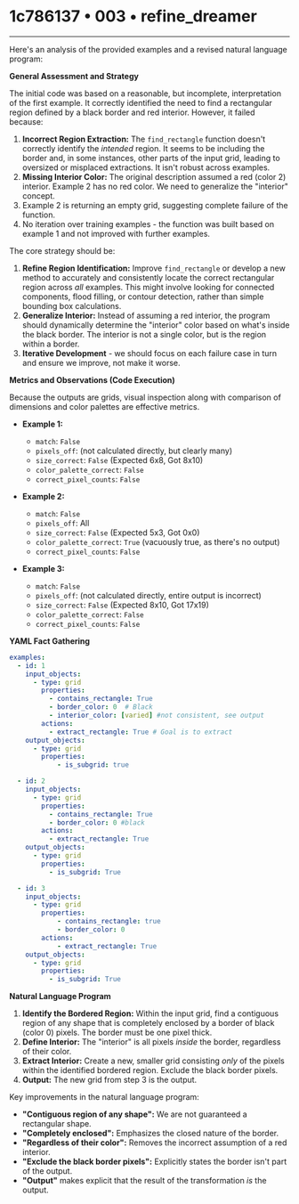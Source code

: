 # 1c786137 • 003 • refine_dreamer

---
Here's an analysis of the provided examples and a revised natural language program:

**General Assessment and Strategy**

The initial code was based on a reasonable, but incomplete, interpretation of the first example. It correctly identified the need to find a rectangular region defined by a black border and red interior. However, it failed because:

1.  **Incorrect Region Extraction:** The `find_rectangle` function doesn't correctly identify the *intended* region. It seems to be including the border and, in some instances, other parts of the input grid, leading to oversized or misplaced extractions. It isn't robust across examples.
2.  **Missing Interior Color:** The original description assumed a red (color 2) interior. Example 2 has no red color. We need to generalize the "interior" concept.
3. Example 2 is returning an empty grid, suggesting complete failure of the function.
4. No iteration over training examples - the function was built based on example 1 and not improved with further examples.

The core strategy should be:

1.  **Refine Region Identification:** Improve `find_rectangle` or develop a new method to accurately and consistently locate the correct rectangular region across *all* examples. This might involve looking for connected components, flood filling, or contour detection, rather than simple bounding box calculations.
2.  **Generalize Interior:** Instead of assuming a red interior, the program should dynamically determine the "interior" color based on what's inside the black border. The interior is not a single color, but is the region within a border.
3. **Iterative Development** - we should focus on each failure case in turn and ensure we improve, not make it worse.

**Metrics and Observations (Code Execution)**

Because the outputs are grids, visual inspection along with comparison of dimensions and color palettes are effective metrics.

*   **Example 1:**
    *   `match`: `False`
    *   `pixels_off`:  (not calculated directly, but clearly many)
    *   `size_correct`: `False` (Expected 6x8, Got 8x10)
    *   `color_palette_correct`: `False`
    *    `correct_pixel_counts`: `False`

*   **Example 2:**
    *   `match`: `False`
    *   `pixels_off`: All
    *   `size_correct`: `False` (Expected 5x3, Got 0x0)
    *   `color_palette_correct`: `True` (vacuously true, as there's no output)
    *   `correct_pixel_counts`: `False`

*   **Example 3:**
    *   `match`: `False`
    *   `pixels_off`: (not calculated directly, entire output is incorrect)
    *   `size_correct`: `False` (Expected 8x10, Got 17x19)
    *   `color_palette_correct`: `False`
    *   `correct_pixel_counts`: `False`

**YAML Fact Gathering**

```yaml
examples:
  - id: 1
    input_objects:
      - type: grid
        properties:
          - contains_rectangle: True
          - border_color: 0  # Black
          - interior_color: [varied] #not consistent, see output
        actions:
          - extract_rectangle: True # Goal is to extract
    output_objects:
      - type: grid
        properties:
            - is_subgrid: true

  - id: 2
    input_objects:
      - type: grid
        properties:
          - contains_rectangle: True
          - border_color: 0 #black
        actions:
          - extract_rectangle: True
    output_objects:
      - type: grid
        properties:
          - is_subgrid: True

  - id: 3
    input_objects:
      - type: grid
        properties:
            - contains_rectangle: true
            - border_color: 0
        actions:
            - extract_rectangle: True
    output_objects:
      - type: grid
        properties:
          - is_subgrid: True
```

**Natural Language Program**

1.  **Identify the Bordered Region:** Within the input grid, find a contiguous region of any shape that is completely enclosed by a border of black (color 0) pixels.  The border must be one pixel thick.
2.  **Define Interior:** The "interior" is all pixels *inside* the border, regardless of their color.
3.  **Extract Interior:** Create a new, smaller grid consisting *only* of the pixels within the identified bordered region.  Exclude the black border pixels.
4. **Output:** The new grid from step 3 is the output.

Key improvements in the natural language program:

*   **"Contiguous region of any shape":**  We are not guaranteed a rectangular shape.
*   **"Completely enclosed":** Emphasizes the closed nature of the border.
*   **"Regardless of their color":** Removes the incorrect assumption of a red interior.
*   **"Exclude the black border pixels":**  Explicitly states the border isn't part of the output.
* **"Output"** makes explicit that the result of the transformation *is* the output.

